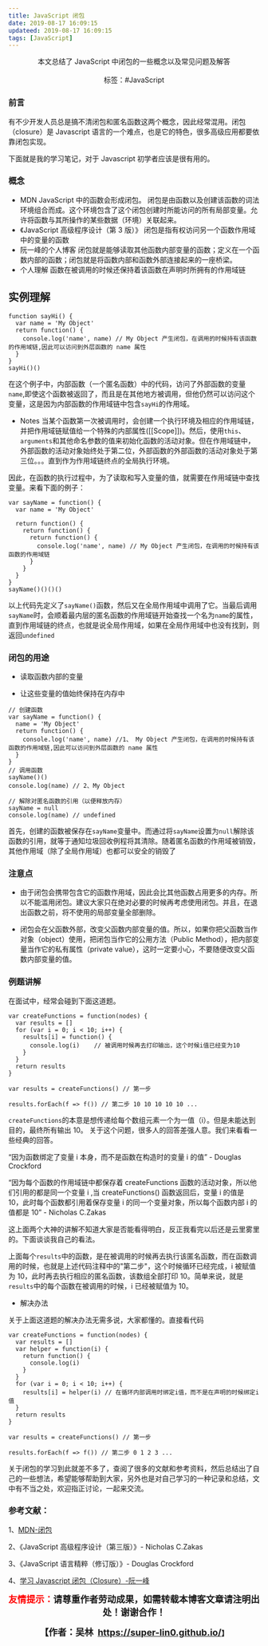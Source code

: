 ```yaml
---
title: JavaScript 闭包
date: 2019-08-17 16:09:15
updateed: 2019-08-17 16:09:15
tags: [JavaScript]
---
```


<center>
  本文总结了 JavaScript 中闭包的一些概念以及常见问题及解答
<center>
</br>
</center>
  标签：#JavaScript
</center>

<!-- more -->

### 前言

有不少开发人员总是搞不清闭包和匿名函数这两个概念，因此经常混用。闭包（closure）是 Javascript 语言的一个难点，也是它的特色，很多高级应用都要依靠闭包实现。

下面就是我的学习笔记，对于 Javascript 初学者应该是很有用的。

### 概念

- MDN
  JavaScript 中的函数会形成闭包。 闭包是由函数以及创建该函数的词法环境组合而成。这个环境包含了这个闭包创建时所能访问的所有局部变量。允许将函数与其所操作的某些数据（环境）关联起来。
- 《JavaScript 高级程序设计（第 3 版）》
  闭包是指有权访问另一个函数作用域中的变量的函数
- 阮一峰的个人博客
  闭包就是能够读取其他函数内部变量的函数；定义在一个函数内部的函数；闭包就是将函数内部和函数外部连接起来的一座桥梁。
- 个人理解
  函数在被调用的时候还保持着该函数在声明时所拥有的作用域链

## 实例理解

```
function sayHi() {
  var name = 'My Object'
  return function() {
    console.log('name', name) // My Object 产生闭包，在调用的时候持有该函数的作用域链,因此可以访问到外层函数的 name 属性
  }
}
sayHi()()
```

在这个例子中，内部函数（一个匿名函数）中的代码，访问了外部函数的变量`name`,即使这个函数被返回了，而且是在其他地方被调用，但他仍然可以访问这个变量，这是因为内部函数的作用域链中包含`sayHi`的作用域。

- Notes
  当某个函数第一次被调用时，会创建一个执行环境及相应的作用域链，并把作用域链赋值给一个特殊的内部属性([[Scope]])。然后，使用`this`、`arguments`和其他命名参数的值来初始化函数的活动对象。但在作用域链中，外部函数的活动对象始终处于第二位，外部函数的外部函数的活动对象处于第三位。。。直到作为作用域链终点的全局执行环境。

因此，在函数的执行过程中，为了读取和写入变量的值，就需要在作用域链中查找变量。来看下面的例子：

```
var sayName = function() {
  var name = 'My Object'

  return function() {
    return function() {
      return function() {
        console.log('name', name) // My Object 产生闭包，在调用的时候持有该函数的作用域链
      }
    }
  }
}
sayName()()()()
```

以上代码先定义了`sayName()`函数，然后又在全局作用域中调用了它。当最后调用`sayName`时，会顺着最内层的匿名函数的作用域链开始查找一个名为`name`的属性，直到作用域链的终点，也就是说全局作用域，如果在全局作用域中也没有找到，则返回`undefined`

### 闭包的用途

- 读取函数内部的变量

- 让这些变量的值始终保持在内存中

```
// 创建函数
var sayName = function() {
  name = 'My Object'
  return function() {
    console.log('name', name) //1、 My Object 产生闭包，在调用的时候持有该函数的作用域链,因此可以访问到外层函数的 name 属性
  }
}
// 调用函数
sayName()()
console.log(name) // 2、My Object

// 解除对匿名函数的引用（以便释放内存）
sayName = null
console.log(name) // undefined
```

首先，创建的函数被保存在`sayName`变量中。而通过将`sayName`设置为`null`解除该函数的引用，就等于通知垃圾回收例程将其清除。随着匿名函数的作用域被销毁，其他作用域（除了全局作用域）也都可以安全的销毁了

### 注意点

- 由于闭包会携带包含它的函数作用域，因此会比其他函数占用更多的内存。所以不能滥用闭包。建议大家只在绝对必要的时候再考虑使用闭包。并且，在退出函数之前，将不使用的局部变量全部删除。

- 闭包会在父函数外部，改变父函数内部变量的值。所以，如果你把父函数当作对象（object）使用，把闭包当作它的公用方法（Public Method），把内部变量当作它的私有属性（private value），这时一定要小心，不要随便改变父函数内部变量的值。

### 例题讲解

在面试中，经常会碰到下面这道题。

```
var createFunctions = function(nodes) {
  var results = []
  for (var i = 0; i < 10; i++) {
    results[i] = function() {
      console.log(i)    // 被调用时候再去打印输出，这个时候i值已经变为10
    }
  }
  return results
}

var results = createFunctions() // 第一步

results.forEach(f => f()) // 第二步 10 10 10 10 10 ...
```

`createFunctions`的本意是想传递给每个数组元素一个为一值（i）。但是未能达到目的，最终所有输出 10。
关于这个问题，很多人的回答差强人意。我们来看看一些经典的回答。

“因为函数绑定了变量 i 本身，而不是函数在构造时的变量 i 的值” - Douglas Crockford

“因为每个函数的作用域链中都保存着 createFunctions 函数的活动对象，所以他们引用的都是同一个变量 i ,当 createFunctions() 函数返回后，变量 i 的值是 10，此时每个函数都引用着保存变量 i 的同一个变量对象，所以每个函数内部 i 的值都是 10” - Nicholas C.Zakas

这上面两个大神的讲解不知道大家是否能看得明白，反正我看完以后还是云里雾里的。下面谈谈我自己的看法。

上面每个`results`中的函数，是在被调用的时候再去执行该匿名函数，而在函数调用的时候，也就是上述代码注释中的"第二步"，这个时候循环已经完成，i 被赋值为 10，此时再去执行相应的匿名函数，该数组全部打印 10。简单来说，就是`results`中的每个函数在被调用的时候，i 已经被赋值为 10。

- 解决办法

关于上面这道题的解决办法无需多说，大家都懂的。直接看代码

```
var createFunctions = function(nodes) {
  var results = []
  var helper = function(i) {
    return function() {
      console.log(i)
    }
  }
  for (var i = 0; i < 10; i++) {
    results[i] = helper(i) // 在循环内部调用时绑定i值，而不是在声明的时候绑定i值
  }
  return results
}

var results = createFunctions() // 第一步

results.forEach(f => f()) // 第二步 0 1 2 3 ...
```

关于闭包的学习到此就差不多了，查阅了很多的文献和参考资料，然后总结出了自己的一些想法，希望能够帮助到大家，另外也是对自己学习的一种记录和总结，文中有不当之处，欢迎指正讨论，一起来交流。

### 参考文献：

1、<a href="https://developer.mozilla.org/zh-CN/docs/Web/JavaScript/Closures" >MDN-闭包</a>

2、《JavaScript 高级程序设计（第三版）》- Nicholas C.Zakas

3、《JavaScript 语言精粹（修订版）》- Douglas Crockford

4、<a href="http://www.ruanyifeng.com/blog/2009/08/learning_javascript_closures.html">学习 Javascript 闭包（Closure）-阮一峰</a>

<p style="text-align: center;"><span style="font-size:18px;"><strong><span style="color:#ff00;"><span style="color:#ff0000;">友情提示：</span></span>请尊重作者劳动成果，如需转载本博客文章请注明出处！谢谢合作！</strong></span></p>

<p align="center"><strong><span style="font-size:18px;">【作者：吴林&nbsp;&nbsp;</span></strong><a target="_blank" href="https://super-lin0.github.io/"><strong><span style="font-size:18px;">https://super-lin0.github.io/</span></strong></a><strong>】</span></strong></p>
